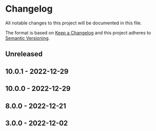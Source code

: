 # Changelog

All notable changes to this project will be documented in this file.

The format is based on [Keep a Changelog](http://keepachangelog.com/)
and this project adheres to [Semantic Versioning](http://semver.org/).

## Unreleased

## 10.0.1 - 2022-12-29

## 10.0.0 - 2022-12-29

## 8.0.0 - 2022-12-21

## 3.0.0 - 2022-12-02
